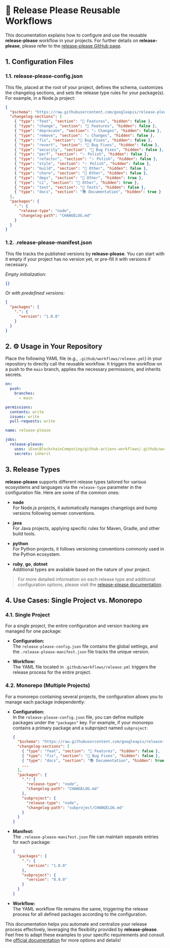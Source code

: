 # 🚀 Release Please Reusable Workflows

This documentation explains how to configure and use the reusable **release-please** workflow in your projects. For further details on **release-please**, please refer to the [release-please GitHub page](https://github.com/googleapis/release-please).

## 1. Configuration Files

### 1.1. release-please-config.json

This file, placed at the root of your project, defines the schema, customizes the changelog sections, and sets the release type rules for your package(s). For example, in a Node.js project:

```json
{
  "$schema": "https://raw.githubusercontent.com/googleapis/release-please/main/schemas/config.json",
  "changelog-sections": [
    { "type": "feat", "section": "🚀 Features", "hidden": false },
    { "type": "change", "section": "🚀 Features", "hidden": false },
    { "type": "deprecate", "section": "⚠️ Changes", "hidden": false },
    { "type": "remove", "section": "⚠️ Changes", "hidden": false },
    { "type": "fix", "section": "🐞 Bug Fixes", "hidden": false },
    { "type": "revert", "section": "🐞 Bug Fixes", "hidden": false },
    { "type": "security", "section": "🐞 Bug Fixes", "hidden": false },
    { "type": "perf", "section": "✨ Polish", "hidden": false },
    { "type": "refactor", "section": "✨ Polish", "hidden": false },
    { "type": "style", "section": "✨ Polish", "hidden": false },
    { "type": "build", "section": "🧰 Other", "hidden": false },
    { "type": "chore", "section": "🧰 Other", "hidden": false },
    { "type": "deps", "section": "🧰 Other", "hidden": true },
    { "type": "ci", "section": "🧰 Other", "hidden": true },
    { "type": "test", "section": "🧪 Tests", "hidden": false },
    { "type": "docs", "section": "📚 Documentation", "hidden": true }
  ],
  "packages": {
    ".": {
      "release-type": "node",
      "changelog-path": "CHANGELOG.md"
    }
  }
}
```

### 1.2. .release-please-manifest.json

This file tracks the published versions by **release-please**. You can start with it empty if your project has no version yet, or pre-fill it with versions if necessary.

*Empty initialization:*

```json
{}
```

*Or with predefined versions:*

```json
{
  "packages": {
    ".": {
      "version": "1.0.0"
    }
  }
}
```

## 2. ⚙️ Usage in Your Repository

Place the following YAML file (e.g., `.github/workflows/release.yml`) in your repository to directly call the reusable workflow. It triggers the workflow on a push to the `main` branch, applies the necessary permissions, and inherits secrets.

```yaml
on:
  push:
    branches:
      - main

permissions:
  contents: write
  issues: write
  pull-requests: write

name: release-please

jobs:
  release-please:
    uses: iExecBlockchainComputing/github-actions-workflows/.github/workflows/release-please.yml@release-please-v2.0.0
    secrets: inherit
```

## 3. Release Types

**release-please** supports different release types tailored for various ecosystems and languages via the `release-type` parameter in the configuration file. Here are some of the common ones:

- **node**  
  For Node.js projects, it automatically manages changelogs and bump versions following semver conventions.

- **java**  
  For Java projects, applying specific rules for Maven, Gradle, and other build tools.

- **python**  
  For Python projects, it follows versioning conventions commonly used in the Python ecosystem.

- **ruby**, **go**, **dotnet**  
  Additional types are available based on the nature of your project.

> For more detailed information on each release type and additional configuration options, please visit the [release-please documentation](https://github.com/googleapis/release-please?tab=readme-ov-file#strategy-language-types-supported).

## 4. Use Cases: Single Project vs. Monorepo

### 4.1. Single Project

For a single project, the entire configuration and version tracking are managed for one package:

- **Configuration:**  
  The `release-please-config.json` file contains the global settings, and the `.release-please-manifest.json` file tracks the unique version.

- **Workflow:**  
  The YAML file located in `.github/workflows/release.yml` triggers the release process for the entire project.

### 4.2. Monorepo (Multiple Projects)

For a monorepo containing several projects, the configuration allows you to manage each package independently:

- **Configuration:**  
  In the `release-please-config.json` file, you can define multiple packages under the `"packages"` key. For example, if your monorepo contains a primary package and a subproject named `subproject`:

  ```json
  {
    "$schema": "https://raw.githubusercontent.com/googleapis/release-please/main/schemas/config.json",
    "changelog-sections": [
      { "type": "feat", "section": "🚀 Features", "hidden": false },
      { "type": "fix", "section": "🐞 Bug Fixes", "hidden": false },
      { "type": "docs", "section": "📚 Documentation", "hidden": true },
      ...
    ],
    "packages": {
      ".": {
        "release-type": "node",
        "changelog-path": "CHANGELOG.md"
      },
      "subproject": {
        "release-type": "node",
        "changelog-path": "subproject/CHANGELOG.md"
      }
    }
  }
  ```

- **Manifest:**  
  The `.release-please-manifest.json` file can maintain separate entries for each package:

  ```json
  {
    "packages": {
      ".": {
        "version": "1.0.0"
      },
      "subproject": {
        "version": "0.9.0"
      }
    }
  }
  ```

- **Workflow:**  
  The YAML workflow file remains the same, triggering the release process for all defined packages according to the configuration.

This documentation helps you automate and centralize your release process effectively, leveraging the flexibility provided by **release-please**. Feel free to adapt these examples to your specific requirements and consult the [official documentation](https://github.com/googleapis/release-please) for more options and details!
